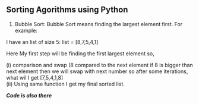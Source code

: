 <b><h2>Sorting Agorithms using Python </h2></b>

1. Bubble Sort: Bubble Sort means finding the largest element first. For example:

I have an list of size 5:
list = [8,7,5,4,1]

Here My first step will be finding the first largest element so,

(i) comparison and swap (8 compared to the next element if 8 is bigger than next element then we will swap with next number so after some iterations, what wil I get
 [7,5,4,1,8] <br>
(ii) Using same function I get my final sorted list.

<b> <i> Code is also there <i> <b>
